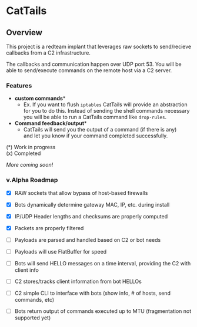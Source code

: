 # CatTails

## Overview  
This project is a redteam implant that leverages raw sockets to 
send/recieve callbacks from a C2 infrastructure.  
  
The callbacks and communication happen over UDP port 53. You will be able to send/execute commands on the remote host via a C2 server.  

### Features

-  **custom commands***
    - Ex. If you want to flush `iptables` CatTails will provide an
      abstraction for you to do this. Instead of sending the shell commands
      necessary you will be able to run a CatTails command like `drop-rules`. 
- **Command feedback/output***
    - CatTails will send you the output of a command (if there is any)  
      and let you know if your command completed successfully.  

(*) Work in progress  
(x) Completed

*More coming soon!*

### v.Alpha Roadmap
- [x] RAW sockets that allow bypass of host-based firewalls 
- [x] Bots dynamically determine gateway MAC, IP, etc. during install
- [x] IP/UDP Header lengths and checksums are properly computed
- [x] Packets are properly filtered 
- [ ] Payloads are parsed and handled based on C2 or bot needs
- [ ] Payloads will use FlatBuffer for speed
- [ ] Bots will send HELLO messages on a time interval, providing the C2 with client info
- [ ] C2 stores/tracks client information from bot HELLOs
- [ ] C2 simple CLI to interface with bots (show info, # of hosts, send commands, etc)
- [ ] Bots return output of commands executed up to MTU (fragmentation not supported yet)

